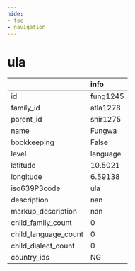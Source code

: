 ```yaml
---
hide:
- toc
- navigation
---
```

# ula
|                      | info     |
|:---------------------|:---------|
| id                   | fung1245 |
| family_id            | atla1278 |
| parent_id            | shir1275 |
| name                 | Fungwa   |
| bookkeeping          | False    |
| level                | language |
| latitude             | 10.5021  |
| longitude            | 6.59138  |
| iso639P3code         | ula      |
| description          | nan      |
| markup_description   | nan      |
| child_family_count   | 0        |
| child_language_count | 0        |
| child_dialect_count  | 0        |
| country_ids          | NG       |